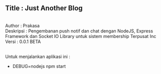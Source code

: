 <h2>Title : Just Another Blog</h2>
<br />Author : Prakasa <prakasa@devetek.com>
<br />Deskripsi : Pengembanan push notif dan chat dengan NodeJS, Express Framework dan Socket IO Library untuk sistem membership Terpusat Inc
<br />Versi : 0.0.1 BETA

<br />Untuk menjalankan aplikasi ini : 
<br />
<ul>
<li>DEBUG=nodejs npm start</li>
</ul>
